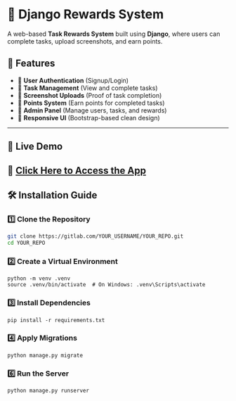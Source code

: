 # 🎯 Django Rewards System

A web-based **Task Rewards System** built using **Django**, where users can complete tasks, upload screenshots, and earn points.

## 📌 Features

- 🔹 **User Authentication** (Signup/Login)
- 🔹 **Task Management** (View and complete tasks)
- 🔹 **Screenshot Uploads** (Proof of task completion)
- 🔹 **Points System** (Earn points for completed tasks)
- 🔹 **Admin Panel** (Manage users, tasks, and rewards)
- 🔹 **Responsive UI** (Bootstrap-based clean design)

---

## 🚀 Live Demo  
🔗 **[Click Here to Access the App](YOUR_DEPLOYMENT_LINK)**  
---

## 🛠 Installation Guide

### 1️⃣ Clone the Repository
```bash
git clone https://gitlab.com/YOUR_USERNAME/YOUR_REPO.git
cd YOUR_REPO
```

### 2️⃣ Create a Virtual Environment
```
python -m venv .venv
source .venv/bin/activate  # On Windows: .venv\Scripts\activate

```

### 3️⃣ Install Dependencies

```
pip install -r requirements.txt

```

### 4️⃣ Apply Migrations

```
python manage.py migrate

```

### 6️⃣ Run the Server

```
python manage.py runserver

```



